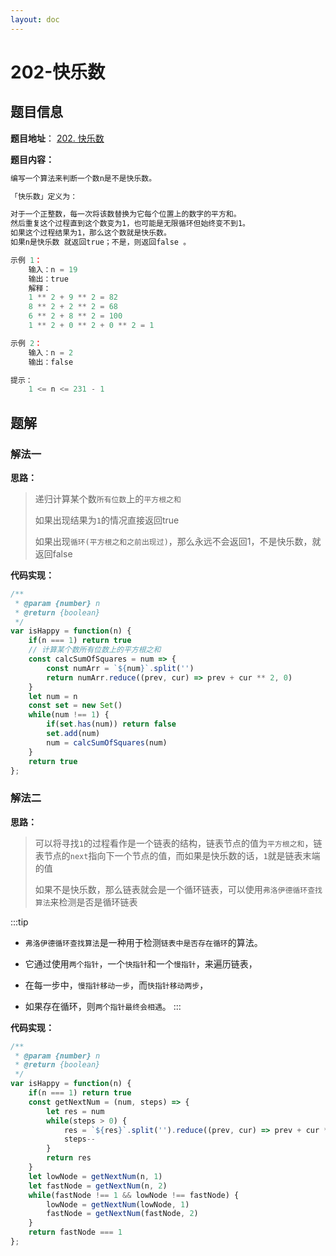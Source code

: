 ```yaml
---
layout: doc
---
```


# 202-快乐数

## 题目信息

**题目地址**： [202. 快乐数](https://leetcode.cn/problems/happy-number/description/)

**题目内容：**

```javascript
编写一个算法来判断一个数n是不是快乐数。

「快乐数」定义为：

对于一个正整数，每一次将该数替换为它每个位置上的数字的平方和。
然后重复这个过程直到这个数变为1，也可能是无限循环但始终变不到1。
如果这个过程结果为1，那么这个数就是快乐数。
如果n是快乐数 就返回true；不是，则返回false 。

示例 1：
    输入：n = 19
    输出：true
    解释：
    1 ** 2 + 9 ** 2 = 82
    8 ** 2 + 2 ** 2 = 68
    6 ** 2 + 8 ** 2 = 100
    1 ** 2 + 0 ** 2 + 0 ** 2 = 1

示例 2：
    输入：n = 2
    输出：false

提示：
    1 <= n <= 231 - 1
```

## 题解

### 解法一

**思路：**

> 递归计算某个数`所有位数`上的`平方根之和`
> 
> 如果出现结果为`1`的情况直接返回true
> 
> 如果出现`循环(平方根之和之前出现过)`，那么永远不会返回1，不是快乐数，就返回false

**代码实现：**

```javascript
/**
 * @param {number} n
 * @return {boolean}
 */
var isHappy = function(n) {
    if(n === 1) return true
    // 计算某个数所有位数上的平方根之和
    const calcSumOfSquares = num => {
        const numArr = `${num}`.split('')
        return numArr.reduce((prev, cur) => prev + cur ** 2, 0)
    }
    let num = n
    const set = new Set()
    while(num !== 1) {
        if(set.has(num)) return false
        set.add(num)
        num = calcSumOfSquares(num)
    }
    return true
};
```

### 解法二

**思路：**

> 可以将寻找`1`的过程看作是一个链表的结构，链表节点的值为`平方根之和`，链表节点的`next`指向下一个节点的值，而如果是快乐数的话，`1`就是链表末端的值
> 
> 如果不是快乐数，那么链表就会是一个循环链表，可以使用`弗洛伊德循环查找算法`来检测是否是循环链表

:::tip
- `弗洛伊德循环查找算法`是一种用于检测`链表中是否存在循环`的算法。 

- 它通过使用`两个指针`，一个`快指针`和一个`慢指针`，来遍历链表，
- 在每一步中，`慢指针移动一步`，而`快指针移动两步`，
- 如果存在循环，则`两个指针最终会相遇`。
:::
 
**代码实现：**

```javascript
/**
 * @param {number} n
 * @return {boolean}
 */
var isHappy = function(n) {
    if(n === 1) return true
    const getNextNum = (num, steps) => {
        let res = num
        while(steps > 0) {
            res = `${res}`.split('').reduce((prev, cur) => prev + cur ** 2, 0)
            steps--
        }
        return res
    }
    let lowNode = getNextNum(n, 1)
    let fastNode = getNextNum(n, 2)
    while(fastNode !== 1 && lowNode !== fastNode) {
        lowNode = getNextNum(lowNode, 1)
        fastNode = getNextNum(fastNode, 2)
    }
    return fastNode === 1
};
```
